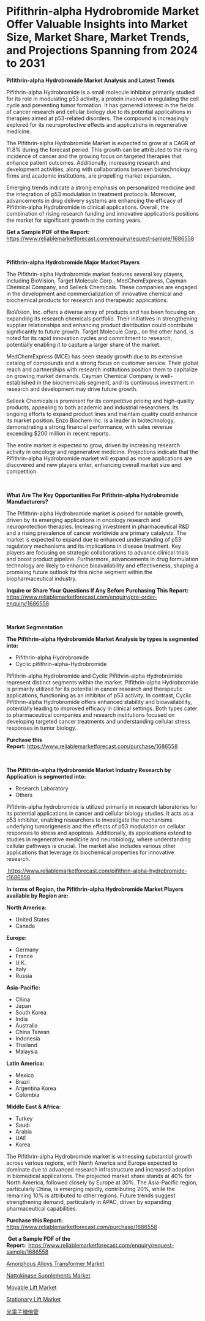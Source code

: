 <p><h1>Pifithrin-alpha Hydrobromide Market Offer Valuable Insights into Market Size, Market Share, Market Trends, and Projections Spanning from 2024 to 2031</h1></p><p><strong>Pifithrin-alpha Hydrobromide Market Analysis and Latest Trends</strong></p>
<p><p>Pifithrin-alpha Hydrobromide is a small molecule inhibitor primarily studied for its role in modulating p53 activity, a protein involved in regulating the cell cycle and preventing tumor formation. It has garnered interest in the fields of cancer research and cellular biology due to its potential applications in therapies aimed at p53-related disorders. The compound is increasingly explored for its neuroprotective effects and applications in regenerative medicine.</p><p>The Pifithrin-alpha Hydrobromide Market is expected to grow at a CAGR of 11.8% during the forecast period. This growth can be attributed to the rising incidence of cancer and the growing focus on targeted therapies that enhance patient outcomes. Additionally, increasing research and development activities, along with collaborations between biotechnology firms and academic institutions, are propelling market expansion. </p><p>Emerging trends indicate a strong emphasis on personalized medicine and the integration of p53 modulation in treatment protocols. Moreover, advancements in drug delivery systems are enhancing the efficacy of Pifithrin-alpha Hydrobromide in clinical applications. Overall, the combination of rising research funding and innovative applications positions the market for significant growth in the coming years.</p></p>
<p><strong>Get a Sample PDF of the Report:&nbsp;</strong> <a href="https://www.reliablemarketforecast.com/enquiry/request-sample/1686558?utm_campaign=1082&utm_medium=2&utm_source=Github&utm_content=ia&utm_term=16102024&utm_id=pifithrin-alpha-hydrobromide">https://www.reliablemarketforecast.com/enquiry/request-sample/1686558</a></p>
<p>&nbsp;</p>
<p><strong>Pifithrin-alpha Hydrobromide Major Market Players</strong></p>
<p><p>The Pifithrin-alpha Hydrobromide market features several key players, including BioVision, Target Molecule Corp., MedChemExpress, Cayman Chemical Company, and Selleck Chemicals. These companies are engaged in the development and commercialization of innovative chemical and biochemical products for research and therapeutic applications.</p><p>BioVision, Inc. offers a diverse array of products and has been focusing on expanding its research chemicals portfolio. Their initiatives in strengthening supplier relationships and enhancing product distribution could contribute significantly to future growth. Target Molecule Corp., on the other hand, is noted for its rapid innovation cycles and commitment to research, potentially enabling it to capture a larger share of the market.</p><p>MedChemExpress (MCE) has seen steady growth due to its extensive catalog of compounds and a strong focus on customer service. Their global reach and partnerships with research institutions position them to capitalize on growing market demands. Cayman Chemical Company is well-established in the biochemicals segment, and its continuous investment in research and development may drive future growth.</p><p>Selleck Chemicals is prominent for its competitive pricing and high-quality products, appealing to both academic and industrial researchers. Its ongoing efforts to expand product lines and maintain quality could enhance its market position. Enzo Biochem Inc. is a leader in biotechnology, demonstrating a strong financial performance, with sales revenue exceeding $200 million in recent reports.</p><p>The entire market is expected to grow, driven by increasing research activity in oncology and regenerative medicine. Projections indicate that the Pifithrin-alpha Hydrobromide market will expand as more applications are discovered and new players enter, enhancing overall market size and competition.</p></p>
<p>&nbsp;</p>
<p><strong>What Are The Key Opportunities For Pifithrin-alpha Hydrobromide Manufacturers?</strong></p>
<p><p>The Pifithrin-alpha Hydrobromide market is poised for notable growth, driven by its emerging applications in oncology research and neuroprotection therapies. Increasing investment in pharmaceutical R&D and a rising prevalence of cancer worldwide are primary catalysts. The market is expected to expand due to enhanced understanding of p53 regulatory mechanisms and its implications in disease treatment. Key players are focusing on strategic collaborations to advance clinical trials and boost product pipeline. Furthermore, advancements in drug formulation technology are likely to enhance bioavailability and effectiveness, shaping a promising future outlook for this niche segment within the biopharmaceutical industry.</p></p>
<p><strong>Inquire or Share Your Questions If Any Before Purchasing This Report:</strong> <a href="https://www.reliablemarketforecast.com/enquiry/pre-order-enquiry/1686558?utm_campaign=1082&utm_medium=2&utm_source=Github&utm_content=ia&utm_term=16102024&utm_id=pifithrin-alpha-hydrobromide">https://www.reliablemarketforecast.com/enquiry/pre-order-enquiry/1686558</a></p>
<p>&nbsp;</p>
<p><strong>Market Segmentation</strong></p>
<p><strong>The Pifithrin-alpha Hydrobromide Market Analysis by types is segmented into:</strong></p>
<p><ul><li>Pifithrin-alpha Hydrobromide</li><li>Cyclic pifithrin-alpha-Hydrobromide</li></ul></p>
<p><p>Pifithrin-alpha Hydrobromide and Cyclic Pifithrin-alpha Hydrobromide represent distinct segments within the market. Pifithrin-alpha Hydrobromide is primarily utilized for its potential in cancer research and therapeutic applications, functioning as an inhibitor of p53 activity. In contrast, Cyclic Pifithrin-alpha Hydrobromide offers enhanced stability and bioavailability, potentially leading to improved efficacy in clinical settings. Both types cater to pharmaceutical companies and research institutions focused on developing targeted cancer treatments and understanding cellular stress responses in tumor biology.</p></p>
<p><strong>Purchase this Report:&nbsp;</strong><a href="https://www.reliablemarketforecast.com/purchase/1686558?utm_campaign=1082&utm_medium=2&utm_source=Github&utm_content=ia&utm_term=16102024&utm_id=pifithrin-alpha-hydrobromide">https://www.reliablemarketforecast.com/purchase/1686558</a></p>
<p>&nbsp;</p>
<p><strong>The Pifithrin-alpha Hydrobromide Market Industry Research by Application is segmented into:</strong></p>
<p><ul><li>Research Laboratory</li><li>Others</li></ul></p>
<p><p>Pifithrin-alpha hydrobromide is utilized primarily in research laboratories for its potential applications in cancer and cellular biology studies. It acts as a p53 inhibitor, enabling researchers to investigate the mechanisms underlying tumorigenesis and the effects of p53 modulation on cellular responses to stress and apoptosis. Additionally, its applications extend to studies in regenerative medicine and neurobiology, where understanding cellular pathways is crucial. The market also includes various other applications that leverage its biochemical properties for innovative research.</p></p>
<p><a href="https://www.reliablemarketforecast.com/pifithrin-alpha-hydrobromide-r1686558?utm_campaign=1082&utm_medium=2&utm_source=Github&utm_content=ia&utm_term=16102024&utm_id=pifithrin-alpha-hydrobromide">&nbsp;https://www.reliablemarketforecast.com/pifithrin-alpha-hydrobromide-r1686558</a></p>
<p><strong>In terms of Region, the Pifithrin-alpha Hydrobromide Market Players available by Region are:</strong></p>
<p>
    <p> <strong> North America: </strong>
        <ul>
            <li>United States</li>
            <li>Canada</li>
        </ul>
        </p> 
    <p> <strong> Europe: </strong>
        <ul>
            <li>Germany</li>
            <li>France</li>
            <li>U.K.</li>
            <li>Italy</li>
            <li>Russia</li>
        </ul>
        </p> 
    <p> <strong> Asia-Pacific: </strong>
        <ul>
            <li>China</li>
            <li>Japan</li>
            <li>South Korea</li>
            <li>India</li>
            <li>Australia</li>
            <li>China Taiwan</li>
            <li>Indonesia</li>
            <li>Thailand</li>
            <li>Malaysia</li>
        </ul>
        </p> 
    <p> <strong> Latin America: </strong>
        <ul>
            <li>Mexico</li>
            <li>Brazil</li>
            <li>Argentina Korea</li>
            <li>Colombia</li>
        </ul>
        </p> 
    <p> <strong> Middle East & Africa: </strong>
        <ul>
            <li>Turkey</li>
            <li>Saudi</li>
            <li>Arabia</li>
            <li>UAE</li>
            <li>Korea</li>
        </ul>
    </p>
    </p>
<p><p>The Pifithrin-alpha Hydrobromide market is witnessing substantial growth across various regions, with North America and Europe expected to dominate due to advanced research infrastructure and increased adoption in biomedical applications. The projected market share stands at 40% for North America, followed closely by Europe at 30%. The Asia-Pacific region, particularly China, is emerging rapidly, contributing 20%, while the remaining 10% is attributed to other regions. Future trends suggest strengthening demand, particularly in APAC, driven by expanding pharmaceutical capabilities.</p></p>
<p><strong>Purchase this Report: </strong><a href="https://www.reliablemarketforecast.com/purchase/1686558?utm_campaign=1082&utm_medium=2&utm_source=Github&utm_content=ia&utm_term=16102024&utm_id=pifithrin-alpha-hydrobromide">https://www.reliablemarketforecast.com/purchase/1686558</a></p>
<p>&nbsp;<strong>Get a Sample PDF of the Report:&nbsp;&nbsp;</strong><a href="https://www.reliablemarketforecast.com/enquiry/request-sample/1686558?utm_campaign=1082&utm_medium=2&utm_source=Github&utm_content=ia&utm_term=16102024&utm_id=pifithrin-alpha-hydrobromide">https://www.reliablemarketforecast.com/enquiry/request-sample/1686558</a></p>
<p><strong></strong></p>
<p><p><a href="https://www.linkedin.com/pulse/amorphous-alloys-transformer-market-size-growth-trends-nkuwc?trk=public_post_embed_feed-article-content&utm_campaign=1082&utm_medium=2&utm_source=Github&utm_content=ia&utm_term=16102024&utm_id=pifithrin-alpha-hydrobromide">Amorphous Alloys Transformer Market</a></p><p><a href="https://github.com/ellenqyqdyches/Market-Research-Report-List-1/blob/main/nattokinase-supplements-market.md?utm_campaign=1082&utm_medium=2&utm_source=Github&utm_content=ia&utm_term=16102024&utm_id=pifithrin-alpha-hydrobromide">Nattokinase Supplements Market</a></p><p><a href="https://issuu.com/reportprime-2/docs/movable-lift-market-size-2030.pptx_956e58a7c84587?utm_campaign=1082&utm_medium=2&utm_source=Github&utm_content=ia&utm_term=16102024&utm_id=pifithrin-alpha-hydrobromide">Movable Lift Market</a></p><p><a href="https://issuu.com/reportprime-2/docs/stationary-lift-market-size-2030.pp_f3a31b728b24e0?utm_campaign=1082&utm_medium=2&utm_source=Github&utm_content=ia&utm_term=16102024&utm_id=pifithrin-alpha-hydrobromide">Stationary Lift Market</a></p><p><a href="https://github.com/lababdou/Market-Research-Report-List-6/blob/main/850466918320.md?utm_campaign=1082&utm_medium=2&utm_source=Github&utm_content=ia&utm_term=16102024&utm_id=pifithrin-alpha-hydrobromide">光電子増倍管</a></p></p>